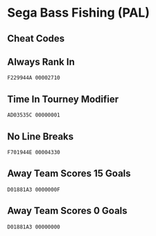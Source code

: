 # Sega Bass Fishing (PAL)

## Cheat Codes

## Always Rank In

```
F229944A 00002710

```

## Time In Tourney Modifier

```
AD03535C 00000001

```

## No Line Breaks

```
F701944E 00004330

```

## Away Team Scores 15 Goals

```
D01881A3 0000000F

```

## Away Team Scores 0 Goals

```
D01881A3 00000000

```


